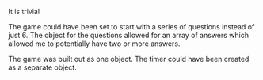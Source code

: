 It is trivial

The game could have been set to start with a series of questions instead of just 6. The object for the questions allowed for an array of answers which allowed me to potentially have two or more answers.

The game was built out as one object. The timer could have been created as a separate object.
